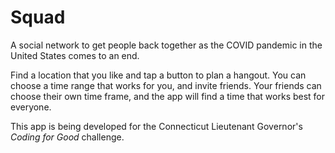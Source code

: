 # Squad
A social network to get people back together as the COVID pandemic in the United States comes to an end.

Find a location that you like and tap a button to plan a hangout. 
You can choose a time range that works for you, and invite friends.
Your friends can choose their own time frame, and the app will find a time that works best for everyone. 

This app is being developed for the Connecticut Lieutenant Governor's *Coding for Good* challenge.
